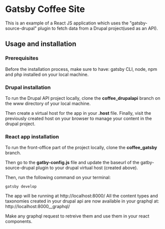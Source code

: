 # Gatsby Coffee Site 

This is an example of a React JS application which uses the "gatsby-source-drupal" plugin to fetch data from a Drupal project(used as an API). 

## Usage and installation
### Prerequisites
Before the installation process, make sure to have: gatsby CLI, node, npm and php installed on your local machine. 

### Drupal installation 
To run the Drupal API project locally, clone the **coffee_drupalapi** branch on the www directory of your local machine. 

Then create a virtual host for the app in your **.host** file. 
Finally, visit the previously created host on your browser to manage your content in the drupal project. 

### React app installation

To run the front-office part of the project locally, clone the **coffee_gatsby** branch. 

Then go to the **gatby-config.js** file and update the baseurl of the gatby-source-drupal plugin to your drupal virtual host (created above).

Then, run the following command on your terminal: 

```
gatsby develop
```
The app will be running at http://localhost:8000/
All the content types and taxonomies created in your drupal api are now available in your graphql at: http://localhost:8000__graphql/

Make any graphql request to retreive them and use them in your react components. 
